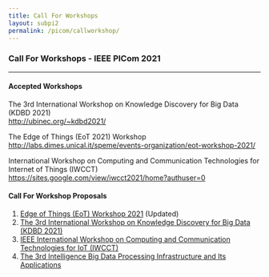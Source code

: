 ```yaml
---
title: Call For Workshops
layout: subpi2
permalink: /picom/callworkshop/
---
```

<h3>Call For Workshops - IEEE PICom 2021</h3>

<hr/>
<h4>Accepted Workshops</h4>
The 3rd International Workshop on Knowledge Discovery for Big Data (KDBD 2021)
<br><a href="http://ubinec.org/~kdbd2021/" target=_new>http://ubinec.org/~kdbd2021/</a><br/>


The Edge of Things (EoT 2021) Workshop
<br><a href="http://labs.dimes.unical.it/speme/events-organization/eot-workshop-2021/" target=_new>
http://labs.dimes.unical.it/speme/events-organization/eot-workshop-2021/
</a><br/>

International Workshop on Computing and Communication Technologies for Internet of Things (IWCCT)
<br><a href="https://sites.google.com/view/iwcct2021/home?authuser=0"  target=_new>https://sites.google.com/view/iwcct2021/home?authuser=0</a><br/>

<h4>Call For Workshop Proposals</h4>
<ol><li><a href="/2021/assets/files/CFP_EoT_2021_PICom21_workshop.pdf" target=_new>Edge of Things (EoT) Workshop 2021</a> (Updated)<br/></li>
  <li><a href="/2021/assets/files/KDBD_CFP-20210222.pdf" target=_new>The 3rd International Workshop on Knowledge Discovery for Big Data
(KDBD 2021)</a><br/></li>
  <li><a href="/2021/assets/files/iwcct picom2021.pdf" target=_new>IEEE International Workshop on Computing and Communication Technologies for IoT (IWCCT)</a>
  </li>
 <li><a href="/2021/assets/files/IBPI 2021.pdf" target=_new>The 3rd Intelligence Big Data Processing Infrastructure and Its
   Applications</a>
</li>
  </ol>
